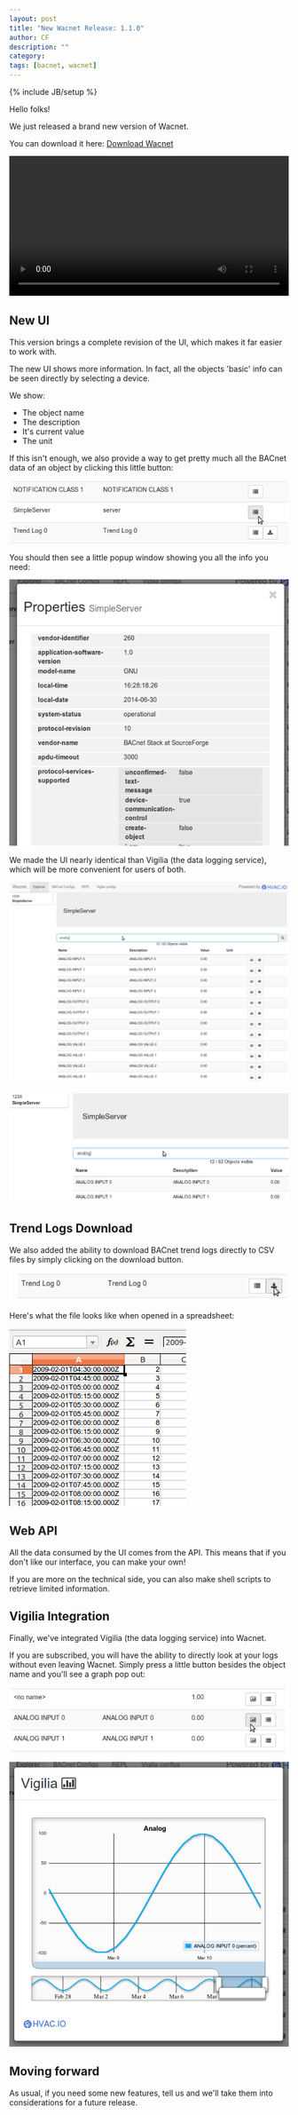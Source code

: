 ```yaml
---
layout: post
title: "New Wacnet Release: 1.1.0"
author: CF
description: ""
category: 
tags: [bacnet, wacnet]
---
```

{% include JB/setup %}

Hello folks!

We just released a brand new version of Wacnet.

You can download it here:
[Download Wacnet](https://hvac.io/docs/wacnet)


<div><video autoplay="autoplay" class="well" controls="" loop=""width="100%"><source src="/videos/wacnet-1.1.0.webm" type="video/webm"><source src="/videos/wacnet-1.1.0.ogv" type="video/ogg"><source src="/videos/wacnet-1.1.0.mp4" type="video/mp4">Your browser does not support the video tag.</video></div>
	

## New UI

This version brings a complete revision of the UI, which makes it far
easier to work with.

The new UI shows more information. In fact, all the objects 'basic'
info can be seen directly by selecting a device.

We show:

- The object name
- The description
- It's current value
- The unit

If this isn't enough, we also provide a way to get pretty much all the
BACnet data of an object by clicking this little button:

![Details button](/images/wacnet-1.1.0-release-details-btn.png "Details button")

You should then see a little popup window showing you all the info you
need:

![Details popup](/images/wacnet-1.1.0-release-details-btn2.png "Details popup")



We made the UI nearly identical than Vigilia (the data
logging service), which will be more convenient for users of both.

![Wacnet UI](/images/wacnet-1.1.0-preview1.png "Wacnet UI")

![Wacnet Filtering Box](/images/wacnet-1.1.0-preview2.png "Wacnet Filtering Box")


## Trend Logs Download

We also added the ability to download BACnet trend logs directly to
CSV files by simply clicking on the download button.

![Download Trend Logs](/images/wacnet-1.1.0-preview3.png "Download Trend Logs")

Here's what the file looks like when opened in a spreadsheet:

![Trend Logs Into CSV](/images/wacnet-1.1.0-preview4.png "Trend Logs Into CSV")


## Web API

All the data consumed by the UI comes from the API. This means that
if you don't like our interface, you can make your own!

If you are more on the technical side, you can also make shell scripts
to retrieve limited information.



## Vigilia Integration

Finally, we've integrated Vigilia (the data logging service)
into Wacnet.

If you are subscribed, you will have the ability to directly
look at your logs without even leaving Wacnet. Simply press a little
button besides the object name and you'll see a graph pop out:

![Vigilia button](/images/wacnet-1.1.0-release-vigilia-btn1.png "Vigilia button")

![Vigilia button](/images/wacnet-1.1.0-release-vigilia-btn2.png "Vigilia button")


## Moving forward

As usual, if you need some new features, tell us and we'll take them
into considerations for a future release.
